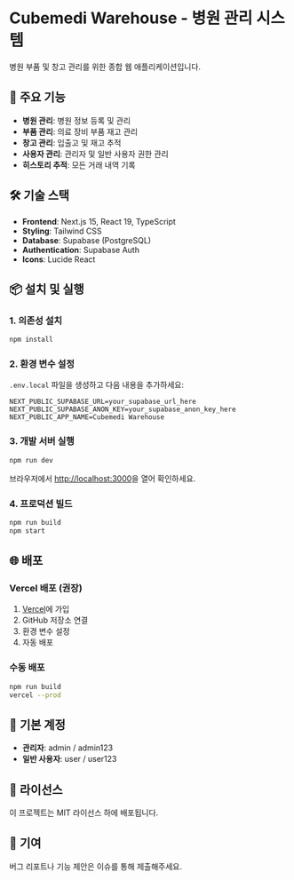 # Cubemedi Warehouse - 병원 관리 시스템

병원 부품 및 창고 관리를 위한 종합 웹 애플리케이션입니다.

## 🚀 주요 기능

- **병원 관리**: 병원 정보 등록 및 관리
- **부품 관리**: 의료 장비 부품 재고 관리
- **창고 관리**: 입출고 및 재고 추적
- **사용자 관리**: 관리자 및 일반 사용자 권한 관리
- **히스토리 추적**: 모든 거래 내역 기록

## 🛠️ 기술 스택

- **Frontend**: Next.js 15, React 19, TypeScript
- **Styling**: Tailwind CSS
- **Database**: Supabase (PostgreSQL)
- **Authentication**: Supabase Auth
- **Icons**: Lucide React

## 📦 설치 및 실행

### 1. 의존성 설치
```bash
npm install
```

### 2. 환경 변수 설정
`.env.local` 파일을 생성하고 다음 내용을 추가하세요:

```env
NEXT_PUBLIC_SUPABASE_URL=your_supabase_url_here
NEXT_PUBLIC_SUPABASE_ANON_KEY=your_supabase_anon_key_here
NEXT_PUBLIC_APP_NAME=Cubemedi Warehouse
```

### 3. 개발 서버 실행
```bash
npm run dev
```

브라우저에서 [http://localhost:3000](http://localhost:3000)을 열어 확인하세요.

### 4. 프로덕션 빌드
```bash
npm run build
npm start
```

## 🌐 배포

### Vercel 배포 (권장)
1. [Vercel](https://vercel.com)에 가입
2. GitHub 저장소 연결
3. 환경 변수 설정
4. 자동 배포

### 수동 배포
```bash
npm run build
vercel --prod
```

## 🔐 기본 계정

- **관리자**: admin / admin123
- **일반 사용자**: user / user123

## 📝 라이선스

이 프로젝트는 MIT 라이선스 하에 배포됩니다.

## 🤝 기여

버그 리포트나 기능 제안은 이슈를 통해 제출해주세요.
